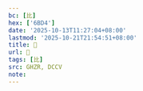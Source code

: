 ```yaml
---
bc: [比]
hex: ['6BD4']
date: '2025-10-13T11:27:04+08:00'
lastmod: '2025-10-21T21:54:51+08:00'
title: 󰕘
url: 󰕘
tags: [比]
src: GHZR, DCCV
note:
---
```

